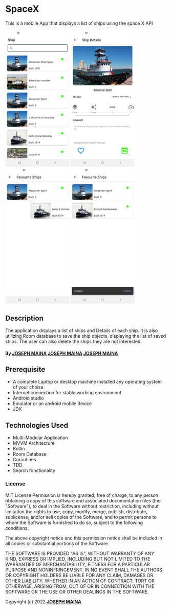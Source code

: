 # SpaceX
This is a mobile App that displays a list of ships using the space X API

<p align="horizontal">
<img src="images/dashboard.jpeg" width="200" >
<img src="images/shipdetails.jpeg" width="200" >
<img src="images/delete.jpeg" width="200" >
<img src="images/savedships.jpeg" width="200" >
</p>

## Description
The application displays a list of ships and Details of each ship. It is also utilizing Room database to save the ship objects, displaying the list of saved ships. The user can also delete the ships they are not interested.
#### By **[JOSEPH MAINA](https://github.com/JMDev2)** **[JOSEPH MAINA](https://github.com/JMDev2)** **[JOSEPH MAINA](https://github.com/JMDev2)**




## Prerequisite
* A complete Laptop or desktop machine installed any operating system of your choise
* Internet connection for stable working environment
* Android studio
* Emulator or an android mobile device
* JDK	


## Technologies Used
* Multi-Modular Application
* MVVM Architecture
* Kotlin
* Room Database
* Coroutines
* TDD
* Search functionality

### License

MIT License
Permission is hereby granted, free of charge, to any person obtaining a copy
of this software and associated documentation files (the "Software"), to deal
in the Software without restriction, including without limitation the rights
to use, copy, modify, merge, publish, distribute, sublicense, and/or sell
copies of the Software, and to permit persons to whom the Software is
furnished to do so, subject to the following conditions:

The above copyright notice and this permission notice shall be included in all
copies or substantial portions of the Software.

THE SOFTWARE IS PROVIDED "AS IS", WITHOUT WARRANTY OF ANY KIND, EXPRESS OR
IMPLIED, INCLUDING BUT NOT LIMITED TO THE WARRANTIES OF MERCHANTABILITY,
FITNESS FOR A PARTICULAR PURPOSE AND NONINFRINGEMENT. IN NO EVENT SHALL THE
AUTHORS OR COPYRIGHT HOLDERS BE LIABLE FOR ANY CLAIM, DAMAGES OR OTHER
LIABILITY, WHETHER IN AN ACTION OF CONTRACT, TORT OR OTHERWISE, ARISING FROM,
OUT OF OR IN CONNECTION WITH THE SOFTWARE OR THE USE OR OTHER DEALINGS IN THE
SOFTWARE.<br>

Copyright (c) 2022 **[JOSEPH MAINA](https://github.com/JOSEPHMAINA1995)**
